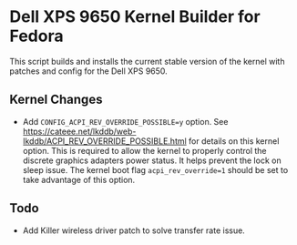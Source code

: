 Dell XPS 9650 Kernel Builder for Fedora
=======================================

This script builds and installs the current stable version of the kernel with
patches and config for the Dell XPS 9650.

Kernel Changes
--------------

- Add `CONFIG_ACPI_REV_OVERRIDE_POSSIBLE=y` option. See 
https://cateee.net/lkddb/web-lkddb/ACPI_REV_OVERRIDE_POSSIBLE.html for details
on this kernel option. This is required to allow the kernel to properly
control the discrete graphics adapters power status. It helps prevent the lock
on sleep issue. The kernel boot flag `acpi_rev_override=1` should be set to
take advantage of this option.


Todo
----

- Add Killer wireless driver patch to solve transfer rate issue.
